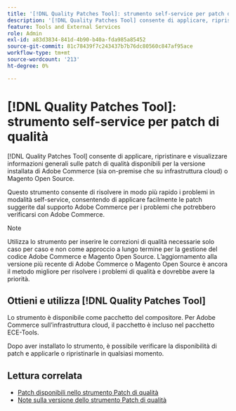 ```yaml
---
title: '[!DNL Quality Patches Tool]: strumento self-service per patch di qualità'
description: '[!DNL Quality Patches Tool] consente di applicare, ripristinare e visualizzare informazioni generali sulle patch di qualità disponibili per la versione installata di Adobe Commerce (sia on-premise che su infrastruttura cloud) o Magento Open Source.'
feature: Tools and External Services
role: Admin
exl-id: a83d3834-841d-4b90-b40a-fda985a85452
source-git-commit: 81c78439f7c243437b7b76dc80560c847af95ace
workflow-type: tm+mt
source-wordcount: '213'
ht-degree: 0%

---
```


# [!DNL Quality Patches Tool]: strumento self-service per patch di qualità

[!DNL Quality Patches Tool] consente di applicare, ripristinare e visualizzare informazioni generali sulle patch di qualità disponibili per la versione installata di Adobe Commerce (sia on-premise che su infrastruttura cloud) o Magento Open Source.

Questo strumento consente di risolvere in modo più rapido i problemi in modalità self-service, consentendo di applicare facilmente le patch suggerite dal supporto Adobe Commerce per i problemi che potrebbero verificarsi con Adobe Commerce.

>[!NOTE]
>
>Utilizza lo strumento per inserire le correzioni di qualità necessarie solo caso per caso e non come approccio a lungo termine per la gestione del codice Adobe Commerce e Magento Open Source. L’aggiornamento alla versione più recente di Adobe Commerce o Magento Open Source è ancora il metodo migliore per risolvere i problemi di qualità e dovrebbe avere la priorità.

## Ottieni e utilizza [!DNL Quality Patches Tool]

Lo strumento è disponibile come pacchetto del compositore. Per Adobe Commerce sull’infrastruttura cloud, il pacchetto è incluso nel pacchetto ECE-Tools.

Dopo aver installato lo strumento, è possibile verificare la disponibilità di patch e applicarle o ripristinarle in qualsiasi momento.

## Lettura correlata

* [Patch disponibili nello strumento Patch di qualità](/help/tools/quality-patches-tool/usage.md)
* [Note sulla versione dello strumento Patch di qualità](/help/tools/quality-patches-tool/release-notes.md)

